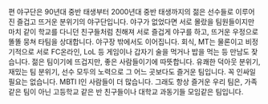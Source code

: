 편 야구단은 90년대 중반 태생부터 2000년대 중반 태생까지의 젊은 선수들로 이루어진 즐겁고 뜨거운 분위기의 야구단입니다. 야구가 없었다면 서로 몰랐을 팀원들이지만 마치 같이 학교를 다니던 친구들처럼 친해져 서로 즐겁게 야구를 하고, 뜨거운 우정으로 똘똘 뭉쳐 타팀을 상대합니다. 야구장 밖에서도 이어집니다. 회식, MT는 물론이고 비정기적으로 서로 FC온라인, LoL 등 게임이나 갑자기 술을 먹거나 밥을 먹는 등 만남도 잦습니다. 젊은 팀이기에 뜨겁지만, 좋은 사람들이기에 따뜻합니다. 유쾌한 덕아웃 분위기, 재밌는 팀 분위기, 선수 모두의 노력으로 그 어느 곳보다도 즐거운 팀입니다. 꼭 인싸일 필요는 없습니다. MBTI I인 사람들이 더 많습니다. 그래도 항상 즐거운 우리 팀은, 가족같은 팀이 아닌 고등학교 같은 반 친구들이나 대학교 과동기들 모임같은 팀입니다.
